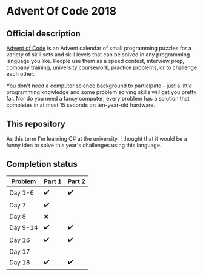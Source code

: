 # Advent Of Code 2018

## Official description

<a href="https://adventofcode.com/2018">Advent of Code</a> is an Advent calendar of small programming puzzles for a variety of skill sets and skill levels that can be solved in any programming language you like. People use them as a speed contest, interview prep, company training, university coursework, practice problems, or to challenge each other.

You don't need a computer science background to participate - just a little programming knowledge and some problem solving skills will get you pretty far. Nor do you need a fancy computer; every problem has a solution that completes in at most 15 seconds on ten-year-old hardware.

## This repository

As this term I'm learning C# at the university, I thought that it would be a funny idea to
solve this year's challenges using this language.


## Completion status

| Problem  | Part 1             | Part 2             |
|----------|--------------------|--------------------|
| Day 1-6  | :heavy_check_mark: | :heavy_check_mark: |
| Day 7    | :heavy_check_mark: |                    |
| Day 8    | :x:                |                    |
| Day 9-14 | :heavy_check_mark: | :heavy_check_mark: |
| Day 16   | :heavy_check_mark: | :heavy_check_mark: |
| Day 17   |                    |                    |
| Day 18   | :heavy_check_mark: | :heavy_check_mark: |

